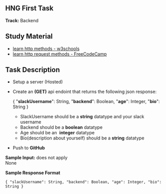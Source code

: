 ## HNG First Task

**Track:** Backend

## Study Material

- [learn http methods - w3schools](https://www.w3schools.com/tags/ref_httpmethods.asp)
- [learn http request methods -  FreeCodeCamp](https://www.freecodecamp.org/news/http-request-methods-explained/)

## Task Description

- Setup a server (Hosted)
- Create an **(GET)** api endoint that returns the following  json response:
    
     { "**slackUsername**": String, "**backend**": Boolean, "**age**": Integer, "**bio**": String }
    
    - SlackUsername should be a **string** datatype and your slack username
    - Backend should be a **boolean** datatype
    - Age should be an  **integer** datatype
    - Bio(description about yourself) should be a **string** datatype
- Push to **GitHub**

**Sample Input:** does not apply\
None

**Sample Response Format**
```
{ "slackUsername": String, "backend": Boolean, "age": Integer, "bio": String }
```


